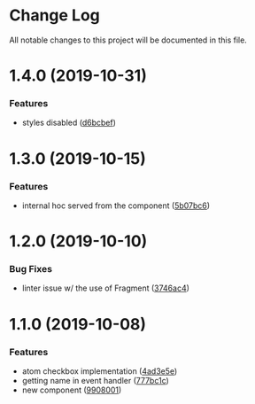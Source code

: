 # Change Log

All notable changes to this project will be documented in this file.

<a name="1.4.0"></a>
# 1.4.0 (2019-10-31)


### Features

* styles disabled ([d6bcbef](https://github.com/SUI-Components/sui-components/commit/d6bcbef))



<a name="1.3.0"></a>
# 1.3.0 (2019-10-15)


### Features

* internal hoc served from the component ([5b07bc6](https://github.com/SUI-Components/sui-components/commit/5b07bc6))



<a name="1.2.0"></a>
# 1.2.0 (2019-10-10)


### Bug Fixes

* linter issue w/ the use of Fragment ([3746ac4](https://github.com/SUI-Components/sui-components/commit/3746ac4))



<a name="1.1.0"></a>
# 1.1.0 (2019-10-08)


### Features

* atom checkbox implementation ([4ad3e5e](https://github.com/SUI-Components/sui-components/commit/4ad3e5e))
* getting name in event handler ([777bc1c](https://github.com/SUI-Components/sui-components/commit/777bc1c))
* new component ([9908001](https://github.com/SUI-Components/sui-components/commit/9908001))



